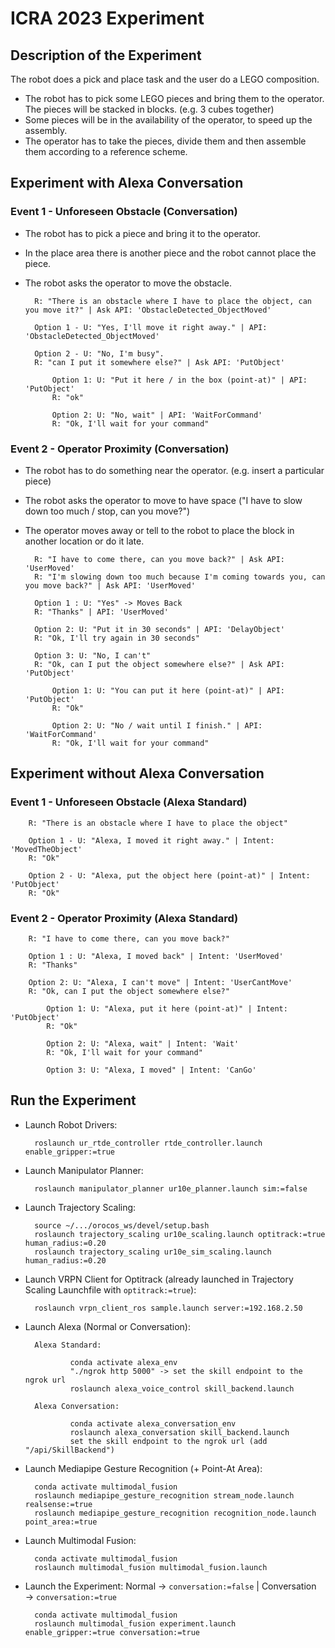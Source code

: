 # ICRA 2023 Experiment

## Description of the Experiment

The robot does a pick and place task and the user do a LEGO composition.

- The robot has to pick some LEGO pieces and bring them to the operator. The pieces will be stacked in blocks. (e.g. 3 cubes together)
- Some pieces will be in the availability of the operator, to speed up the assembly.
- The operator has to take the pieces, divide them and then assemble them according to a reference scheme.

## Experiment with Alexa Conversation

### Event 1 - Unforeseen Obstacle (Conversation)

- The robot has to pick a piece and bring it to the operator.
- In the place area there is another piece and the robot cannot place the piece.
- The robot asks the operator to move the obstacle.

        R: "There is an obstacle where I have to place the object, can you move it?" | Ask API: 'ObstacleDetected_ObjectMoved'

        Option 1 - U: "Yes, I'll move it right away." | API: 'ObstacleDetected_ObjectMoved'

        Option 2 - U: "No, I'm busy".
        R: "can I put it somewhere else?" | Ask API: 'PutObject'

            Option 1: U: "Put it here / in the box (point-at)" | API: 'PutObject'
            R: "ok"

            Option 2: U: "No, wait" | API: 'WaitForCommand'
            R: "Ok, I'll wait for your command"

### Event 2 - Operator Proximity (Conversation)

- The robot has to do something near the operator. (e.g. insert a particular piece)
- The robot asks the operator to move to have space ("I have to slow down too much / stop, can you move?")
- The operator moves away or tell to the robot to place the block in another location or do it late.

        R: "I have to come there, can you move back?" | Ask API: 'UserMoved'
        R: "I'm slowing down too much because I'm coming towards you, can you move back?" | Ask API: 'UserMoved'

        Option 1 : U: "Yes" -> Moves Back
        R: "Thanks" | API: 'UserMoved'

        Option 2: U: "Put it in 30 seconds" | API: 'DelayObject'
        R: "Ok, I'll try again in 30 seconds"

        Option 3: U: "No, I can't"
        R: "Ok, can I put the object somewhere else?" | Ask API: 'PutObject'

            Option 1: U: "You can put it here (point-at)" | API: 'PutObject'
            R: "Ok"

            Option 2: U: "No / wait until I finish." | API: 'WaitForCommand'
            R: "Ok, I'll wait for your command"

## Experiment without Alexa Conversation

### Event 1 - Unforeseen Obstacle (Alexa Standard)

        R: "There is an obstacle where I have to place the object"

        Option 1 - U: "Alexa, I moved it right away." | Intent: 'MovedTheObject'
        R: "Ok"

        Option 2 - U: "Alexa, put the object here (point-at)" | Intent: 'PutObject'
        R: "Ok"

### Event 2 - Operator Proximity (Alexa Standard)

        R: "I have to come there, can you move back?"

        Option 1 : U: "Alexa, I moved back" | Intent: 'UserMoved'
        R: "Thanks"

        Option 2: U: "Alexa, I can't move" | Intent: 'UserCantMove'
        R: "Ok, can I put the object somewhere else?"

            Option 1: U: "Alexa, put it here (point-at)" | Intent: 'PutObject'
            R: "Ok"

            Option 2: U: "Alexa, wait" | Intent: 'Wait'
            R: "Ok, I'll wait for your command"

            Option 3: U: "Alexa, I moved" | Intent: 'CanGo'

## Run the Experiment

- Launch Robot Drivers:

        roslaunch ur_rtde_controller rtde_controller.launch enable_gripper:=true

- Launch Manipulator Planner:

        roslaunch manipulator_planner ur10e_planner.launch sim:=false

- Launch Trajectory Scaling:

        source ~/.../orocos_ws/devel/setup.bash
        roslaunch trajectory_scaling ur10e_scaling.launch optitrack:=true human_radius:=0.20
        roslaunch trajectory_scaling ur10e_sim_scaling.launch human_radius:=0.20

- Launch VRPN Client for Optitrack (already launched in Trajectory Scaling Launchfile with `optitrack:=true`):

        roslaunch vrpn_client_ros sample.launch server:=192.168.2.50

- Launch Alexa (Normal or Conversation):

        Alexa Standard:

                conda activate alexa_env
                "./ngrok http 5000" -> set the skill endpoint to the ngrok url
                roslaunch alexa_voice_control skill_backend.launch

        Alexa Conversation:

                conda activate alexa_conversation_env
                roslaunch alexa_conversation skill_backend.launch
                set the skill endpoint to the ngrok url (add "/api/SkillBackend")

- Launch Mediapipe Gesture Recognition (+ Point-At Area):

        conda activate multimodal_fusion
        roslaunch mediapipe_gesture_recognition stream_node.launch realsense:=true
        roslaunch mediapipe_gesture_recognition recognition_node.launch point_area:=true

- Launch Multimodal Fusion:

        conda activate multimodal_fusion
        roslaunch multimodal_fusion multimodal_fusion.launch

- Launch the Experiment:
  Normal → `conversation:=false` | Conversation → `conversation:=true`

        conda activate multimodal_fusion
        roslaunch multimodal_fusion experiment.launch enable_gripper:=true conversation:=true
